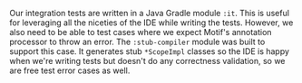 Our integration tests are written in a Java Gradle module `:it`. This is useful for leveraging all the niceties of the
IDE while writing the tests. However, we also need to be able to test cases where we expect Motif's annotation processor
 to throw an error. The `:stub-compiler` module was built to support this case. It generates stub `*ScopeImpl` classes so
the IDE is happy when we're writing tests but doesn't do any correctness validation, so we are free test error cases as
well.
